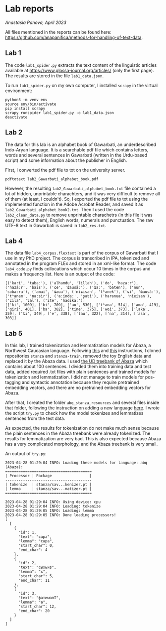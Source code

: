 # Lab reports

_Anastasia Panova, April 2023_


All files mentioned in the reports can be found here: https://github.com/anapanifica/methods-for-handling-of-text-data.


## Lab 1


The code `lab1_spider.py` extracts the text content of the linguistic articles available at https://www.glossa-journal.org/articles/ (only the first page). The results are stored in the file `lab1_data.json`.

To run `lab1_spider.py` on my own computer, I installed `scrapy` in the virtual environment:

```
python3 -m venv env
source env/bin/activate
pip install scrapy
scrapy runspider lab1_spider.py -o lab1_data.json
deactivate
```

## Lab 2

The data for this lab is an alphabet book of Gawarbati, an underdescribed Indo-Aryan language. It is a searchable pdf file which contains letters, words and several sentences in Gawarbati (written in the Urdu-based script) and some information about the publisher in English.

First, I converted the pdf file to txt on the university server.
```
pdftotext lab2_Gawarbati_alphabet_book.pdf
```
However, the resulting `lab2_Gawarbati_alphabet_book.txt` file contained a lot of hidden, unprintable charachters, and it was very difficult to remove all of them (at least, I couldn't). So, I exported the pdf file to txt using the implemented function in the Adobe Acrobat Reader, and saved it as `lab2_Gawarbati_alphabet_book2.txt`. Then I used the code `lab2_clean_data.py` to remove unprintable charachetrs (in this file it was easy to detect them), English words, numerals and punctuation. The raw UTF-8 text in Gawarbati is saved in `lab2_res.txt`.


## Lab 4

The data file `lab4_corpus.flextext` is part of the corpus of Gawarbati that I use in my PhD project. The corpus is transcribed in IPA, tokenized and annotated in the program FLEx and stored in an xml-like format. The code `lab4_code.py` finds collocations which occur 10 times in the corpus and makes a frequency list. Here is an output of the code:

```
[('kaɽi', 'tabaː'), ('alhamdu', 'lillah'), ('do', 'hazaːr'), ('hazaːr', 'bais'), ('ɕe', 'ʥausãː'), ('ʥaː', 'baten'), ('nun', 'sobaːra'), ('amai', 'ʥaua'), ('niɕisan', 'tʰanek'), ('ɕi', 'ʥausãː'), ('tʰanem', 'naːsir'), ('aːindaː', 'ʂaʦi'), ('haranua', 'niɕisan'), ('ɕila', 'ʨal'), ('ite', 'hadikaː')]
[['ki', 1009], ['bi', 709], ['au', 530], ['tʰana', 514], ['ama', 419], ['giri', 401], ['ba', 382], ['tine', 375], ['woi', 373], ['laka', 359], ['ʨi', 349], ['e', 338], ['lau', 322], ['na', 314], ['asa', 303]]
```

## Lab 5

In this lab, I trained tokenization and lemmatization models for Abaza, a Northwest Caucasian language. Following [this](https://github.com/stanfordnlp/stanza-train) and [this](https://stanfordnlp.github.io/stanza/training_and_evaluation.html) instructions, I cloned repositories `stanza` and `stanza-train`, removed the toy English data and replaced it by the Abaza data. I used [the UD treebank of Abaza](https://github.com/UniversalDependencies/UD_Abaza-ATB/tree/dev) which contains about 100 sentences. I divided them into training data and test data, added required .txt files with plain sentences and trained models for tokenization and lemmatization. I did not manage to train models for pos-tagging and syntactic annotation because they require pretrained embedding vectors, and there are no pretrained embedding vectors for Abaza.

After that, I created the folder `abq_stanza_resources` and several files inside that folder, following the instruction on adding a new language [here](https://stanfordnlp.github.io/stanza/new_language.html). I wrote the script `try.py` to check how the model tokenizes and lemmatizes sentences from the test data.

As expected, the results for tokenization do not make much sense because the plain sentences in the Abaza treebank were already tokenized. The results for lemmatization are very bad. This is also expected because Abaza has a very complicated morphology, and the Abaza treebank is very small.

An output of `try.py`:

```
2023-04-28 01:29:04 INFO: Loading these models for language: abq (Abaza):
=======================================
| Processor | Package                 |
---------------------------------------
| tokenize  | stanza/sav...kenizer.pt |
| lemma     | stanza/sav...matizer.pt |
=======================================

2023-04-28 01:29:04 INFO: Using device: cpu
2023-04-28 01:29:04 INFO: Loading: tokenize
2023-04-28 01:29:05 INFO: Loading: lemma
2023-04-28 01:29:05 INFO: Done loading processors!
[
  [
    {
      "id": 1,
      "text": "сара",
      "lemma": "сара",
      "start_char": 0,
      "end_char": 4
    },
    {
      "id": 2,
      "text": "сыхьиз",
      "lemma": "х",
      "start_char": 5,
      "end_char": 11
    },
    {
      "id": 3,
      "text": "фатимапI",
      "lemma": "а",
      "start_char": 12,
      "end_char": 20
    }
  ]
]

```






